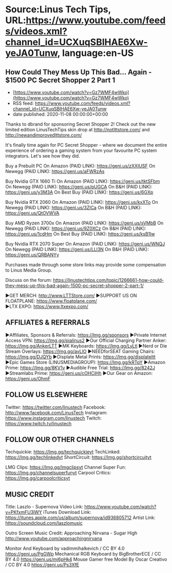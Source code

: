 # Source:Linus Tech Tips, URL:https://www.youtube.com/feeds/videos.xml?channel_id=UCXuqSBlHAE6Xw-yeJA0Tunw, language:en-US

## How Could They Mess Up This Bad... Again - $1500 PC Secret Shopper 2 Part 1
 - [https://www.youtube.com/watch?v=Gz7WMF4wWko](https://www.youtube.com/watch?v=Gz7WMF4wWko)
 - RSS feed: https://www.youtube.com/feeds/videos.xml?channel_id=UCXuqSBlHAE6Xw-yeJA0Tunw
 - date published: 2020-11-08 00:00:00+00:00

Thanks to dbrand for sponsoring Secret Shopper 2! Check out the new limited edition LinusTechTips skin drop at http://notlttstore.com/ and http://newandimprovedlttstore.com/

It's finally time again for PC Secret Shopper - where we document the entire experience of ordering a gaming system from your favourite PC system integrators. Let's see how they did.

Buy a Prebuilt PC
On Amazon (PAID LINK): https://geni.us/zXXIUSF
On Newegg (PAID LINK): https://geni.us/aFWRzAs

Buy Nvidia GTX 1660 Ti
On Amazon (PAID LINK): https://geni.us/tktSFbm
On Newegg (PAID LINK): https://geni.us/pUGCA
On B&H (PAID LINK): https://geni.us/y3M3A
On Best Buy (PAID LINK): https://geni.us/6GXp

Buy Nvidia RTX 2060
On Amazon (PAID LINK): https://geni.us/kxXTo
On Newegg (PAID LINK): https://geni.us/3ZlCa
On B&H (PAID LINK): https://geni.us/QtOVWVA

Buy AMD Ryzen 3700x
On Amazon (PAID LINK): https://geni.us/sVMbB
On Newegg (PAID LINK): https://geni.us/9Z0XCz
On B&H (PAID LINK): https://geni.us/1cdHm
On Best Buy (PAID LINK): https://geni.us/ksB1lw

Buy Nvidia RTX 2070 Super
On Amazon (PAID LINK): https://geni.us/WNQJ
On Newegg (PAID LINK): https://geni.us/LLl3N
On B&H (PAID LINK): https://geni.us/QRBANYy

Purchases made through some store links may provide some compensation to Linus Media Group.

Discuss on the forum: https://linustechtips.com/topic/1266661-how-could-they-mess-up-this-bad-again-1500-pc-secret-shopper-2-part-1/

►GET MERCH: http://www.LTTStore.com/
►SUPPORT US ON FLOATPLANE: https://www.floatplane.com/  
►LTX EXPO: https://www.ltxexpo.com/   

AFFILIATES & REFERRALS
---------------------------------------------------
►Affiliates, Sponsors & Referrals: https://lmg.gg/sponsors
►Private Internet Access VPN: https://lmg.gg/pialinus2
 ►Our Official Charging Partner Anker: https://lmg.gg/AnkerLTT
►MK Keyboards: https://lmg.gg/LyLtl
►Nerd or Die Stream Overlays: https://lmg.gg/avLlO
►NEEDforSEAT Gaming Chairs: https://lmg.gg/DJQYb
►Displate Metal Prints: https://lmg.gg/displateltt
►Epic Games Store (LINUSMEDIAGROUP): https://lmg.gg/kRTpY
►Amazon Prime: https://lmg.gg/8KV1v
►Audible Free Trial: https://lmg.gg/8242J
►Streamlabs Prime: https://geni.us/cOHCiHh
►Our Gear on Amazon: https://geni.us/OhmF

FOLLOW US ELSEWHERE
---------------------------------------------------  
Twitter: https://twitter.com/linustech
Facebook: http://www.facebook.com/LinusTech
Instagram: https://www.instagram.com/linustech
Twitch: https://www.twitch.tv/linustech

FOLLOW OUR OTHER CHANNELS
---------------------------------------------------  
Techquickie: https://lmg.gg/techquickieyt
TechLinked: https://lmg.gg/techlinkedyt
ShortCircuit: https://lmg.gg/shortcircuityt

LMG Clips: https://lmg.gg/lmgclipsyt
Channel Super Fun: https://lmg.gg/channelsuperfunyt
Carpool Critics: https://lmg.gg/carpoolcriticsyt

MUSIC CREDIT
---------------------------------------------------  
Title: Laszlo - Supernova
Video Link: https://www.youtube.com/watch?v=PKfxmFU3lWY
iTunes Download Link: https://itunes.apple.com/us/album/supernova/id936805712
Artist Link: https://soundcloud.com/laszlomusic

Outro Screen Music Credit: Approaching Nirvana - Sugar High http://www.youtube.com/approachingnirvana

Monitor And Keyboard by vadimmihalkevich / CC BY 4.0  https://geni.us/PgGWp
Mechanical RGB Keyboard by BigBrotherECE / CC BY 4.0 https://geni.us/mj6pHk4
Mouse Gamer free Model By Oscar Creativo / CC BY 4.0 https://geni.us/Ps3XfE

